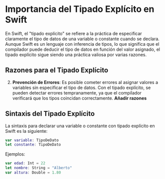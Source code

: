 # Importancia del Tipado Explícito en Swift

En Swift, el "tipado explícito" se refiere a la práctica de especificar claramente el tipo de datos de una variable o constante cuando se declara. Aunque Swift es un lenguaje con inferencia de tipos, lo que significa que el compilador puede deducir el tipo de datos en función del valor asignado, el tipado explícito sigue siendo una práctica valiosa por varias razones.

## Razones para el Tipado Explícito

2. **Prevención de Errores**: Es posible cometer errores al asignar valores a variables sin especificar el tipo de datos. Con el tipado explícito, se pueden detectar errores tempranamente, ya que el compilador verificará que los tipos coincidan correctamente.
**Añadir razones**

## Sintaxis del Tipado Explícito

La sintaxis para declarar una variable o constante con tipado explícito en Swift es la siguiente:

```swift
var variable: TipoDeDato
let constante: TipoDeDato
```
Ejemplos: 
```swift
var edad: Int = 22
let nombre: String = "Alberto"
var altura: Double = 1.80
```
